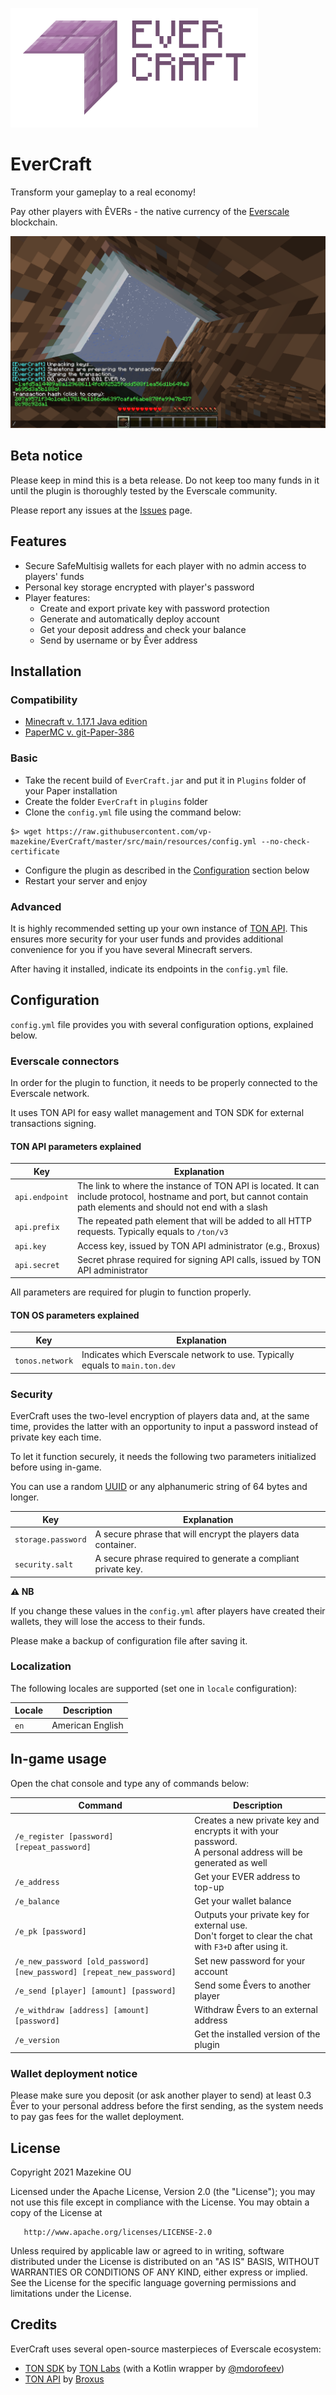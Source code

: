 ![logo](assets/evercraft_2_logo.png)

# EverCraft

Transform your gameplay to a real economy!

Pay other players with ÊVERs - the native currency of the [Everscale](https://everscale.network?utm_campaign=EverCraft) blockchain.

![Preview](assets/Game%20preview.png)

## Beta notice

Please keep in mind this is a beta release.
Do not keep too many funds in it until the plugin is thoroughly tested by the Everscale community.

Please report any issues at the [Issues](https://github.com/vp-mazekine/EverCraft/issues) page.

## Features

* Secure SafeMultisig wallets for each player with no admin access to players' funds
* Personal key storage encrypted with player's password
* Player features:
  * Create and export private key with password protection
  * Generate and automatically deploy account
  * Get your deposit address and check your balance
  * Send by username or by Êver address
  
## Installation

### Compatibility

* [Minecraft v. 1.17.1 Java edition](https://minecraft.net)
* [PaperMC v. git-Paper-386](https://papermc.io/downloads#Paper-1.17)

### Basic

* Take the recent build of `EverCraft.jar` and put it in `Plugins` folder of your Paper installation
* Create the folder `EverCraft` in `plugins` folder
* Clone the `config.yml` file using the command below:
```shell
$> wget https://raw.githubusercontent.com/vp-mazekine/EverCraft/master/src/main/resources/config.yml --no-check-certificate
```
* Configure the plugin as described in the [Configuration](#configuration) section below 
* Restart your server and enjoy

### Advanced

It is highly recommended setting up your own instance of [TON API](https://github.com/broxus/ton-wallet-api).
This ensures more security for your user funds and provides additional convenience for you if you have several Minecraft servers.

After having it installed, indicate its endpoints in the `config.yml` file.

## Configuration

`config.yml` file provides you with several configuration options, explained below.

### Everscale connectors

In order for the plugin to function, it needs to be properly connected to the Everscale network.

It uses TON API for easy wallet management and TON SDK for external transactions signing.

#### TON API parameters explained

| Key | Explanation |
| --- | --- |
| `api.endpoint` | The link to where the instance of TON API is located. It can include protocol, hostname and port, but cannot contain path elements and should not end with a slash|
| `api.prefix` | The repeated path element that will be added to all HTTP requests. Typically equals to `/ton/v3` |
| `api.key` | Access key, issued by TON API administrator (e.g., Broxus) |
| `api.secret` | Secret phrase required for signing API calls, issued by TON API administrator | 

All parameters are required for plugin to function properly.

#### TON OS parameters explained

| Key | Explanation |
| --- | --- |
| `tonos.network` | Indicates which Everscale network to use. Typically equals to `main.ton.dev` |

### Security

EverCraft uses the two-level encryption of players data and, at the same time, provides the latter with an opportunity to input a password instead of private key each time.

To let it function securely, it needs the following two parameters initialized before using in-game.

You can use a random [UUID](https://uuidgenerator.net/) or any alphanumeric string of 64 bytes and longer. 

| Key | Explanation |
| --- | --- |
| `storage.password` | A secure phrase that will encrypt the players data container. |
| `security.salt` | A secure phrase required to generate a compliant private key. |

**⚠️ NB**

If you change these values in the `config.yml` after players have created their wallets, they will lose the access to their funds.

Please make a backup of configuration file after saving it.

### Localization

The following locales are supported (set one in `locale` configuration):

| Locale | Description |
| --- | --- |
| `en` | American English |

## In-game usage

Open the chat console and type any of commands below:

| Command | Description |
| --- | --- |
| `/e_register [password] [repeat_password]` | Creates a new private key and encrypts it with your password.<br/>A personal address will be generated as well |
| `/e_address` | Get your EVER address to top-up |
| `/e_balance` | Get your wallet balance |
| `/e_pk [password]` | Outputs your private key for external use.<br/>Don't forget to clear the chat with `F3+D` after using it. |
| `/e_new_password [old_password] [new_password] [repeat_new_password]` | Set new password for your account |
| `/e_send [player] [amount] [password]` | Send some Êvers to another player |
| `/e_withdraw [address] [amount] [password]` | Withdraw Êvers to an external address |
| `/e_version` | Get the installed version of the plugin |

### Wallet deployment notice

Please make sure you deposit (or ask another player to send) at least 0.3 Êver to your personal address before the first sending, as the system needs to pay gas fees for the wallet deployment.

## License 

Copyright 2021 Mazekine OU

Licensed under the Apache License, Version 2.0 (the "License");
you may not use this file except in compliance with the License.
You may obtain a copy of the License at

       http://www.apache.org/licenses/LICENSE-2.0

Unless required by applicable law or agreed to in writing, software
distributed under the License is distributed on an "AS IS" BASIS,
WITHOUT WARRANTIES OR CONDITIONS OF ANY KIND, either express or implied.
See the License for the specific language governing permissions and
limitations under the License.


## Credits

EverCraft uses several open-source masterpieces of Everscale ecosystem:
* [TON SDK](https://github.com/tonlabs/TON-SDK) by [TON Labs](https://tonlabs.io) (with a Kotlin wrapper by [@mdorofeev](https://github.com/mdorofeev))
* [TON API](https://github.com/broxus/ton-wallet-api) by [Broxus](https://broxus.com)
